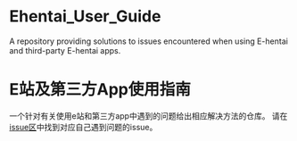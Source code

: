 # Ehentai_User_Guide
A repository providing solutions to issues encountered when using E-hentai and third-party E-hentai apps.
# E站及第三方App使用指南
一个针对有关使用e站和第三方app中遇到的问题给出相应解决方法的仓库。
请在[issue区](https://github.com/Hayakee/Ehentai_User_Guide/issues)中找到对应自己遇到问题的issue。
